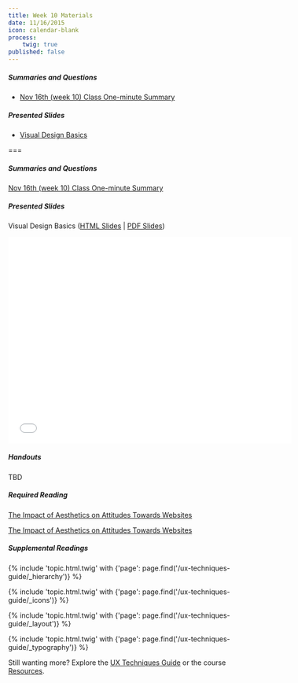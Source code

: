 ```yaml
---
title: Week 10 Materials
date: 11/16/2015
icon: calendar-blank
process:
    twig: true
published: false
---
```


##### Summaries and Questions
*   [Nov 16th (week 10) Class One-minute Summary](https://canvas.sfu.ca/courses/22099/discussion_topics/382635)

##### Presented Slides
*   [Visual Design Basics](http://slides.com/paulhibbitts/cmpt-363-153-slides-in-progress#/)  

===

<style>iframe.embedly-card{float:left;}</style>
##### Summaries and Questions
[Nov 16th (week 10) Class One-minute Summary](https://canvas.sfu.ca/courses/22099/discussion_topics/382635)

##### Presented Slides  
Visual Design Basics ([HTML Slides](http://slides.com/paulhibbitts/cmpt-363-153-slides-in-progress#/) | [PDF Slides](http://1drv.ms/1TNqz4z))

<div class="row">
  <div class="col s10">
    <div class="video-container"><iframe src="//slides.com/paulhibbitts/cmpt-363-153-slides-in-progress/embed" width="576" height="420" scrolling="no" frameborder="0" webkitallowfullscreen mozallowfullscreen allowfullscreen></iframe></div>
    </div>
  </div>

##### Handouts  
TBD

##### Required Reading  
[The Impact of Aesthetics on Attitudes Towards Websites](http://www.usability.gov/get-involved/blog/2009/07/aesthetics-and-attitude.html)
<div class="row"> <div class="col s10">
  <a class="embedly-card" href="http://www.usability.gov/get-involved/blog/2009/07/aesthetics-and-attitude.html">The Impact of Aesthetics on Attitudes Towards Websites</a>
<script async src="//cdn.embedly.com/widgets/platform.js" charset="UTF-8"></script></div></div>

##### Supplemental Readings
{% include 'topic.html.twig' with {'page': page.find('/ux-techniques-guide/_hierarchy')} %}  

{% include 'topic.html.twig' with {'page': page.find('/ux-techniques-guide/_icons')} %}  

{% include 'topic.html.twig' with {'page': page.find('/ux-techniques-guide/_layout')} %}  

{% include 'topic.html.twig' with {'page': page.find('/ux-techniques-guide/_typography')} %}  

Still wanting more? Explore the [UX Techniques Guide](../../ux-techniques-guide) or the course [Resources](../../resources).  
